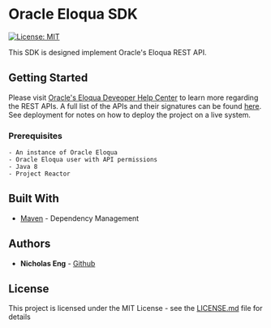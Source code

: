 # Oracle Eloqua SDK

[![License: MIT](https://img.shields.io/badge/License-MIT-yellow.svg)](https://opensource.org/licenses/MIT)

This SDK is designed implement Oracle's Eloqua REST API.

## Getting Started

Please visit [Oracle's Eloqua Deveoper Help Center](https://docs.oracle.com/cloud/latest/marketingcs_gs/OMCAB/index.htm) to learn more regarding the REST APIs. A full list of the APIs and their signatures can be found [here](https://docs.oracle.com/cloud/latest/marketingcs_gs/OMCAC/index.html). See deployment for notes on how to deploy the project on a live system.

### Prerequisites

```
- An instance of Oracle Eloqua
- Oracle Eloqua user with API permissions
- Java 8
- Project Reactor
```

<!-- ## Deployment

Add additional notes about how to deploy this on a live system -->

## Built With

* [Maven](https://maven.apache.org/) - Dependency Management

<!-- ## Contributing

Please read [CONTRIBUTING.md](https://gist.github.com/PurpleBooth/b24679402957c63ec426) for details on our code of conduct, and the process for submitting pull requests to us. -->

<!-- ## Versioning

We use [SemVer](http://semver.org/) for versioning. For the versions available, see the [tags on this repository](https://github.com/your/project/tags).  -->

## Authors

* **Nicholas Eng** - [Github](https://github.com/Nicholas-Eng)

<!-- See also the list of [contributors](https://github.com/your/project/contributors) who participated in this project. -->

## License

This project is licensed under the MIT License - see the [LICENSE.md](LICENSE.md) file for details

<!-- ## Acknowledgments

* Hat tip to anyone whose code was used
* Inspiration
* etc -->
